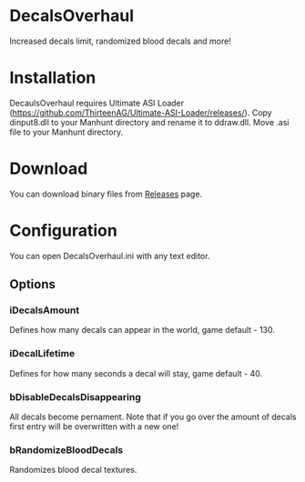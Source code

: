 # DecalsOverhaul

Increased decals limit, randomized blood decals and more!

# Installation

DecaulsOverhaul requires Ultimate ASI Loader (https://github.com/ThirteenAG/Ultimate-ASI-Loader/releases/).
Copy dinput8.dll to your Manhunt directory and rename it to ddraw.dll.
Move .asi file to your Manhunt directory.

# Download
You can download binary files from [Releases](https://github.com/Manhunt.DecalsOverhaul/GUNHook/) page.

# Configuration

You can open DecalsOverhaul.ini with any text editor.

## Options

### iDecalsAmount 
Defines how many decals can appear in the world, game default - 130.

### iDecalLifetime
Defines for how many seconds a decal will stay, game default - 40.

### bDisableDecalsDisappearing
All decals become pernament. Note that if you go over the amount of decals first entry will be overwritten with a new one!

### bRandomizeBloodDecals
Randomizes blood decal textures. 
